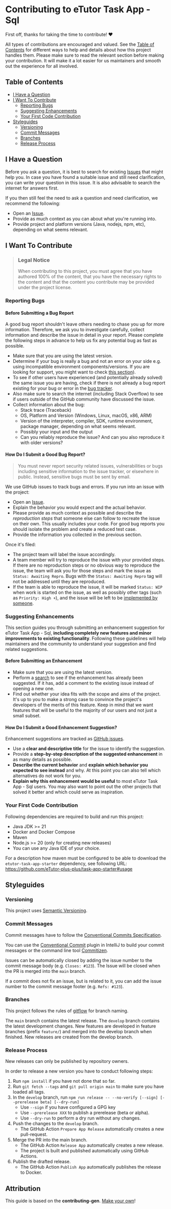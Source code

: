 <!-- omit in toc -->

# Contributing to eTutor Task App - Sql

First off, thanks for taking the time to contribute! ❤️

All types of contributions are encouraged and valued. See the [Table of Contents](#table-of-contents) for different ways to help and details about how this project handles them.
Please make sure to read the relevant section before making your contribution. It will make it a lot easier for us maintainers and smooth out the experience for all involved.

<!-- omit in toc -->

## Table of Contents

- [I Have a Question](#i-have-a-question)
- [I Want To Contribute](#i-want-to-contribute)
    - [Reporting Bugs](#reporting-bugs)
    - [Suggesting Enhancements](#suggesting-enhancements)
    - [Your First Code Contribution](#your-first-code-contribution)
- [Styleguides](#styleguides)
    - [Versioning](#versioning)
    - [Commit Messages](#commit-messages)
    - [Branches](#branches)
    - [Release Process](#release-process)

## I Have a Question

Before you ask a question, it is best to search for existing [Issues](https://github.com/eTutor-plus-plus/task-app-sql/issues) that might help you. In case you have found a suitable
issue and still need clarification, you can write your question in this issue. It is also advisable to search the internet for answers first.

If you then still feel the need to ask a question and need clarification, we recommend the following:

- Open an [Issue](https://github.com/eTutor-plus-plus/task-app-sql/issues/new/choose).
- Provide as much context as you can about what you're running into.
- Provide project and platform versions (Java, nodejs, npm, etc), depending on what seems relevant.

## I Want To Contribute

> ### Legal Notice <!-- omit in toc -->
> When contributing to this project, you must agree that you have authored 100% of the content, that you have the necessary rights to the content and that the content you
> contribute may be provided under the project license.

### Reporting Bugs

<!-- omit in toc -->

#### Before Submitting a Bug Report

A good bug report shouldn't leave others needing to chase you up for more information. Therefore, we ask you to investigate carefully, collect information and describe the issue in
detail in your report. Please complete the following steps in advance to help us fix any potential bug as fast as possible.

- Make sure that you are using the latest version.
- Determine if your bug is really a bug and not an error on your side e.g. using incompatible environment components/versions. If you are looking for support, you might want to check [this section](#i-have-a-question)).
- To see if other users have experienced (and potentially already solved) the same issue you are having, check if there is not already a bug report existing for your bug or error
  in the [bug tracker](https://github.com/eTutor-plus-plus/task-app-sql/issues).
- Also make sure to search the internet (including Stack Overflow) to see if users outside of the GitHub community have discussed the issue.
- Collect information about the bug:
    - Stack trace (Traceback)
    - OS, Platform and Version (Windows, Linux, macOS, x86, ARM)
    - Version of the interpreter, compiler, SDK, runtime environment, package manager, depending on what seems relevant.
    - Possibly your input and the output
    - Can you reliably reproduce the issue? And can you also reproduce it with older versions?

<!-- omit in toc -->

#### How Do I Submit a Good Bug Report?

> You must never report security related issues, vulnerabilities or bugs including sensitive information to the issue tracker, or elsewhere in public. Instead, sensitive bugs must
> be sent by email.

We use GitHub issues to track bugs and errors. If you run into an issue with the project:

- Open an [Issue](https://github.com/eTutor-plus-plus/task-app-sql/issues/new/choose).
- Explain the behavior you would expect and the actual behavior.
- Please provide as much context as possible and describe the *reproduction steps* that someone else can follow to recreate the issue on their own. This usually includes your code.
  For good bug reports you should isolate the problem and create a reduced test case.
- Provide the information you collected in the previous section.

Once it's filed:

- The project team will label the issue accordingly.
- A team member will try to reproduce the issue with your provided steps. If there are no reproduction steps or no obvious way to reproduce the issue, the team will ask you for
  those steps and mark the issue as `Status: Awaiting Repro`. Bugs with the `Status: Awaiting Repro` tag will not be addressed until they are reproduced.
- If the team is able to reproduce the issue, it will be marked `Status: WIP` when work is started on the issue, as well as possibly other tags (such as `Priority: High +`), and
  the issue will be left to be [implemented by someone](#your-first-code-contribution).

### Suggesting Enhancements

This section guides you through submitting an enhancement suggestion for eTutor Task App - Sql, **including completely new features and minor improvements to existing
functionality**. Following these guidelines will help maintainers and the community to understand your suggestion and find related suggestions.

<!-- omit in toc -->

#### Before Submitting an Enhancement

- Make sure that you are using the latest version.
- Perform a [search](https://github.com/eTutor-plus-plus/task-app-sql/issues) to see if the enhancement has already been suggested. If it has, add a comment to the existing issue
  instead of opening a new one.
- Find out whether your idea fits with the scope and aims of the project. It's up to you to make a strong case to convince the project's developers of the merits of this feature.
  Keep in mind that we want features that will be useful to the majority of our users and not just a small subset.

<!-- omit in toc -->

#### How Do I Submit a Good Enhancement Suggestion?

Enhancement suggestions are tracked as [GitHub issues](https://github.com/eTutor-plus-plus/task-app-sql/issues).

- Use a **clear and descriptive title** for the issue to identify the suggestion.
- Provide a **step-by-step description of the suggested enhancement** in as many details as possible.
- **Describe the current behavior** and **explain which behavior you expected to see instead** and why. At this point you can also tell which alternatives do not work for you.
- **Explain why this enhancement would be useful** to most eTutor Task App - Sql users. You may also want to point out the other projects that solved it better and which could
  serve as inspiration.

### Your First Code Contribution

Following dependencies are required to build and run this project:

* Java JDK >= 21
* Docker and Docker Compose
* Maven
* Node.js >= 20 (only for creating new releases)
* You can use any Java IDE of your choice.

For a description how maven must be configured to be able to download the `etutor-task-app-starter` dependency, see following URL: https://github.com/eTutor-plus-plus/task-app-starter#usage

## Styleguides

### Versioning

This project uses [Semantic Versioning](https://semver.org/).

### Commit Messages

Commit messages have to follow the [Conventional Commits Specification](https://www.conventionalcommits.org/en/v1.0.0/).

You can use the [Conventional Commit](https://plugins.jetbrains.com/plugin/13389-conventional-commit) plugin in IntelliJ to build your commit messages or the command line
tool [Commitizen](http://commitizen.github.io/cz-cli/).

Issues can be automatically closed by adding the issue number to the commit message body (e.g. `Closes: #123`). The Issue will be closed when the PR is merged into the `main`
branch.

If a commit does not fix an issue, but is related to it, you can add the issue number to the commit message footer (e.g. `Refs: #123`).

### Branches

This project follows the rules of [gitflow](https://danielkummer.github.io/git-flow-cheatsheet/) for branch naming.

The `main` branch contains the latest release. The `develop` branch contains the latest development changes.
New features are developed in feature branches (prefix `feature/`) and merged into the develop branch when finished.
New releases are created from the develop branch.

### Release Process

New releases can only be published by repository owners.

In order to release a new version you have to conduct following steps:

1. Run `npm install` if you have not done that so far.
2. Run `git fetch --tags` and `git pull origin main` to make sure you have loaded all tags.
3. In the `develop` branch, run `npm run release -- --no-verify [--sign] [--prerelease beta] [--dry-run]`
    * Use `--sign` if you have configured a GPG key
    * Use `--prerelease XXX` to publish a prerelease (beta or alpha).
    * Use `--dry-run` to perform a dry run without any changes.
4. Push the changes to the `develop` branch.
    * The GitHub Action `Prepare App Release` automatically creates a new pull-request.
5. Merge the PR into the main branch.
    * The GitHub Action `Release App` automatically creates a new release.
    * The project is built and published automatically using GitHub Actions.
6. Publish the drafted release.
    * The GitHub Action `Publish App` automatically publishes the release to Docker.
<!-- omit in toc -->

## Attribution

This guide is based on the **contributing-gen**. [Make your own](https://github.com/bttger/contributing-gen)!
